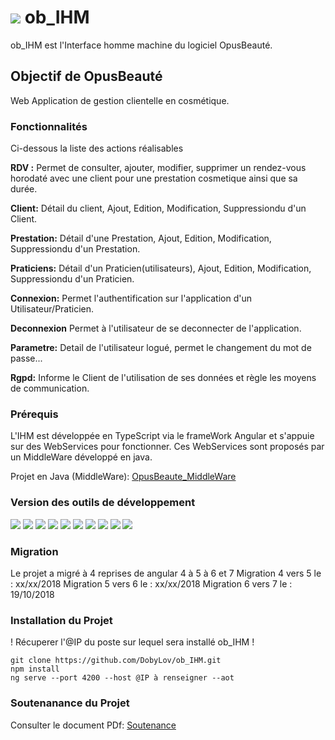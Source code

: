 # ![](https://github.com/DobyLov/ob_IHM/blob/master/src/assets/Mini_4Git_OBLogoNoBkg.png) ob_IHM
ob_IHM est l'Interface homme machine du logiciel OpusBeauté.

## Objectif de OpusBeauté
 Web Application de gestion clientelle en cosmétique. 
 
 ### Fonctionnalités
 Ci-dessous la liste des actions réalisables 

 **RDV :** Permet de consulter, ajouter, modifier, supprimer un rendez-vous horodaté avec une client pour une prestation cosmetique ainsi que sa durée.
 
 **Client:** Détail du client, Ajout, Edition, Modification, Suppressiondu d'un Client.
 
 **Prestation:** Détail d'une Prestation, Ajout, Edition, Modification, Suppressiondu d'un Prestation.
 
 **Praticiens:** Détail d'un Praticien(utilisateurs), Ajout, Edition, Modification, Suppressiondu d'un Praticien.

 **Connexion:** Permet l'authentification sur l'application d'un Utilisateur/Praticien.
 
 **Deconnexion** Permet à l'utilisateur de se deconnecter de l'application.

 **Parametre:** Detail de l'utilisateur logué, permet le changement du mot de passe...

 **Rgpd:** Informe le Client de l'utilisation de ses données et règle les moyens de communication.

### Prérequis
L'IHM est développée en TypeScript via le frameWork Angular et s'appuie sur des WebServices pour fonctionner.
Ces WebServices sont proposés par un MiddleWare développé en java.

Projet en Java (MiddleWare): [OpusBeaute_MiddleWare](https://github.com/DobyLov/ob_IHM/blob/master/FBeaudeau_Soutenance_V16032019_VFinale05.pdf)

### Version des outils de développement
![](https://img.shields.io/badge/Node%20:-V%209.6.1-blue.svg) 
![](https://img.shields.io/badge/Angular%20:-V%207.0-blue.svg) 
![](https://img.shields.io/badge/Npm%20:-V%206.4.1-blue.svg) 
![](https://img.shields.io/badge/@Angular%20CLI%20:-V%207.0.1-blue.svg)
![](https://img.shields.io/badge/@Angular%20flex-layout%20:-V%207.0.0-beta.19-blue.svg)
![](https://img.shields.io/badge/Chrome%20:-V%2068.0.3440.106-blue.svg)
![](https://img.shields.io/badge/Angular%20CDK%20:-V%207.0.1-blue.svg) 
![](https://img.shields.io/badge/rxjs%20:-V%206.3.3-blue.svg)
![](https://img.shields.io/badge/webpack%20:-V%204.21.0-blue.svg) 
![](https://img.shields.io/badge/Typescript%20:-V%203.1.3-blue.svg)

### Migration
Le projet a migré à 4 reprises de angular 4 à 5 à 6 et 7
Migration 4 vers 5 le : xx/xx/2018
Migration 5 vers 6 le : xx/xx/2018
Migration 6 vers 7 le : 19/10/2018

### Installation du Projet
! Récuperer l'@IP du poste sur lequel sera installé ob_IHM !

    git clone https://github.com/DobyLov/ob_IHM.git
    npm install
    ng serve --port 4200 --host @IP à renseigner --aot

### Soutenanance du Projet
Consulter le document PDf: [Soutenance](https://github.com/DobyLov/opusbeaute_middleware)
